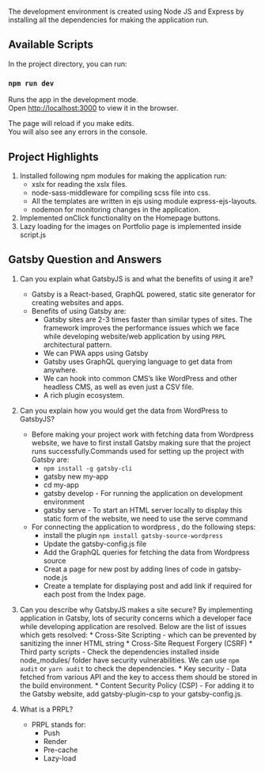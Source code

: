 The development environment is created using Node JS and Express by installing all the dependencies for making the application run.

## Available Scripts

In the project directory, you can run:

### `npm run dev`

Runs the app in the development mode.<br />
Open [http://localhost:3000](http://localhost:3000) to view it in the browser.

The page will reload if you make edits.<br />
You will also see any errors in the console.

## Project Highlights

1) Installed following npm modules for making the application run:
    * xslx for reading the xslx files.
    * node-sass-middleware for compiling scss file into css.
    * All the templates are written in ejs using module express-ejs-layouts.
    * nodemon for monitoring changes in the application.
2) Implemented onClick functionality on the Homepage buttons.
3) Lazy loading for the images on Portfolio page is implemented inside script.js

## Gatsby Question and Answers
1) Can you explain what GatsbyJS is and what the benefits of using it are?
    * Gatsby is a React-based, GraphQL powered, static site generator for creating websites and apps.
    * Benefits of using Gatsby are:
        * Gatsby sites are 2-3 times faster than similar types of sites. The framework improves the performance issues which we face while developing website/web application by using `PRPL` architectural pattern.
        * We can PWA apps using Gatsby
        * Gatsby uses GraphQL querying language to get data from anywhere.
        * We can hook into common CMS’s like WordPress and other headless CMS, as well as even just a CSV file.
        * A rich plugin ecosystem.

2) Can you explain how you would get the data from WordPress to GatsbyJS?
    * Before making your project work with fetching data from Wordpress website, we have to first install Gatsby making sure that the project runs successfully.Commands used for setting up the project with Gatsby are:
        * `npm install -g gatsby-cli`
        * gatsby new my-app
        * cd my-app
        * gatsby develop - For running the application on development environment
        * gatsby serve - To start an HTML server locally to display this static form of the website, we need to use the serve command
    * For connecting the application to wordpress , do the following steps: 
        * install the plugin `npm install gatsby-source-wordpress`
        * Update the gatsby-config.js file
        * Add the GraphQL queries for fetching the data from Wordpress source
        * Creat a page for new post by adding lines of code in gatsby-node.js
        * Create a template for displaying post and add link if required for each post from the Index page.

3) Can you describe why GatsbyJS makes a site secure?
    By implementing application in Gatsby, lots of security concerns which a developer face while developing application are resolved. Below are the list of issues which gets resolved:
        * Cross-Site Scripting - which can be prevented by sanitizing the inner HTML string
        * Cross-Site Request Forgery (CSRF)
        * Third party scripts - Check the dependencies installed inside node_modules/ folder have security vulnerabilities. We can use `npm audit` or `yarn audit` to check the dependencies.
        * Key security - Data fetched from various API and the key to access them should be stored in the build environment.
        * Content Security Policy (CSP) - For adding it to the Gatsby website, add gatsby-plugin-csp to your gatsby-config.js.

4) What is a PRPL?
    * PRPL stands for:
        * Push
        * Render
        * Pre-cache
        * Lazy-load